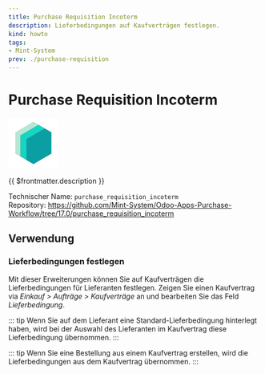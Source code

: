 ```yaml
---
title: Purchase Requisition Incoterm
description: Lieferbedingungen auf Kaufverträgen festlegen.
kind: howto
tags:
- Mint-System
prev: ./purchase-requisition
---
```

# Purchase Requisition Incoterm
![icon_oms_box](attachments/icons_odoo_mint_system.png)

{{ $frontmatter.description }}

Technischer Name: `purchase_requisition_incoterm`\
Repository: <https://github.com/Mint-System/Odoo-Apps-Purchase-Workflow/tree/17.0/purchase_requisition_incoterm>

## Verwendung

### Lieferbedingungen festlegen

Mit dieser Erweiterungen können Sie auf Kaufverträgen die Lieferbedingungen für Lieferanten festlegen. Zeigen Sie einen Kaufvertrag via *Einkauf > Aufträge > Kaufverträge* an und bearbeiten Sie das Feld *Lieferbedingung*.

::: tip
Wenn Sie auf dem Lieferant eine Standard-Lieferbedingung hinterlegt haben, wird bei der Auswahl des Lieferanten im Kaufvertrag diese Lieferbedingung übernommen.
:::

::: tip
Wenn Sie eine Bestellung aus einem Kaufvertrag erstellen, wird die Lieferbedingungen aus dem Kaufvertrag übernommen.
:::
